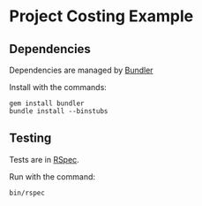 # Project Costing Example

## Dependencies

Dependencies are managed by [Bundler](https://bundler.io/)

Install with the commands:

    gem install bundler
    bundle install --binstubs

## Testing

Tests are in [RSpec](http://rspec.info/).

Run with the command:

    bin/rspec
